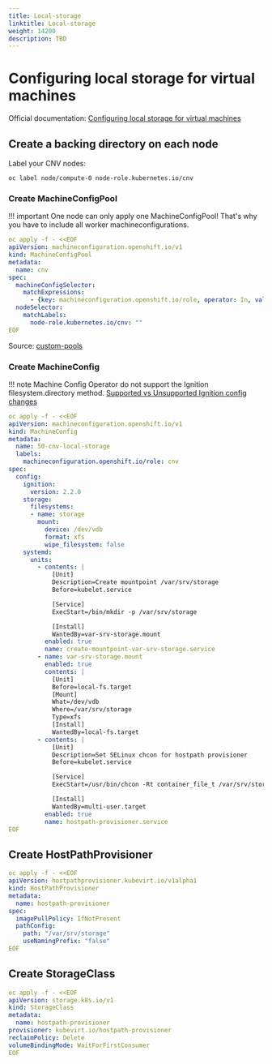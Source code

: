 ```yaml
---
title: Local-storage
linktitle: Local-storage
weight: 14200
description: TBD
---
```

# Configuring local storage for virtual machines

Official documentation: [Configuring local storage for virtual machines
](https://docs.openshift.com/container-platform/latest/cnv/cnv_virtual_machines/cnv_virtual_disks/cnv-configuring-local-storage-for-vms.html)


## Create a backing directory on each node

Label your CNV nodes:
```
oc label node/compute-0 node-role.kubernetes.io/cnv
```

### Create MachineConfigPool

!!! important
    One node can only apply one MachineConfigPool! That's why you have to include all worker machineconfigurations.

```yaml
oc apply -f - <<EOF
apiVersion: machineconfiguration.openshift.io/v1
kind: MachineConfigPool
metadata:
  name: cnv
spec:
  machineConfigSelector:
    matchExpressions:
      - {key: machineconfiguration.openshift.io/role, operator: In, values: [worker,cnv]}
  nodeSelector:
    matchLabels:
      node-role.kubernetes.io/cnv: ""
EOF
```

Source: [custom-pools](https://github.com/openshift/machine-config-operator/blob/master/docs/custom-pools.md)


### Create MachineConfig

!!! note
    Machine Config Operator do not support the Ignition filesystem.directory method.
    [Supported vs Unsupported Ignition config changes](https://github.com/openshift/machine-config-operator/blob/master/docs/MachineConfigDaemon.md#supported-vs-unsupported-ignition-config-changes)


```yaml
oc apply -f - <<EOF
apiVersion: machineconfiguration.openshift.io/v1
kind: MachineConfig
metadata:
  name: 50-cnv-local-storage
  labels:
    machineconfiguration.openshift.io/role: cnv
spec:
  config:
    ignition:
      version: 2.2.0
    storage:
      filesystems:
      - name: storage
        mount:
          device: /dev/vdb
          format: xfs
          wipe_filesystem: false
    systemd:
      units:
        - contents: |
            [Unit]
            Description=Create mountpoint /var/srv/storage
            Before=kubelet.service

            [Service]
            ExecStart=/bin/mkdir -p /var/srv/storage

            [Install]
            WantedBy=var-srv-storage.mount
          enabled: true
          name: create-mountpoint-var-srv-storage.service
        - name: var-srv-storage.mount
          enabled: true
          contents: |
            [Unit]
            Before=local-fs.target
            [Mount]
            What=/dev/vdb
            Where=/var/srv/storage
            Type=xfs
            [Install]
            WantedBy=local-fs.target
        - contents: |
            [Unit]
            Description=Set SELinux chcon for hostpath provisioner
            Before=kubelet.service

            [Service]
            ExecStart=/usr/bin/chcon -Rt container_file_t /var/srv/storage

            [Install]
            WantedBy=multi-user.target
          enabled: true
          name: hostpath-provisioner.service
EOF
```

## Create HostPathProvisioner

```yaml
oc apply -f - <<EOF
apiVersion: hostpathprovisioner.kubevirt.io/v1alpha1
kind: HostPathProvisioner
metadata:
  name: hostpath-provisioner
spec:
  imagePullPolicy: IfNotPresent
  pathConfig:
    path: "/var/srv/storage"
    useNamingPrefix: "false"
EOF
```

## Create StorageClass

```yaml
oc apply -f - <<EOF
apiVersion: storage.k8s.io/v1
kind: StorageClass
metadata:
  name: hostpath-provisioner
provisioner: kubevirt.io/hostpath-provisioner
reclaimPolicy: Delete
volumeBindingMode: WaitForFirstConsumer
EOF
```